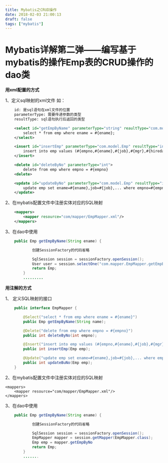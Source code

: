 ```yaml
---
title: Mybatis之CRUD操作
date: 2018-02-03 21:00:13
draft: false
tags: ["mybatis"]
---
```

<h1>Mybatis详解第二弹——编写基于mybatis的操作Emp表的CRUD操作的dao类</h1>

**用xml配置的方式**

1、定义sql映射的xml文件 如：
```xml
	id: 是sql语句在xml文件的位置
	parameterType: 需要传递参数的类型
	resultType: sql语句执行后返回的类型 

	<select id="getEmpByName" parameterType="string" reaultType="com.model.Emp" >
	    select * from emp where ename = #{ename};
	</select>

	<insert id="insertEmp" parameterType="com.model.Emp" resultType="int">
	    insert into emp values (#{empno,#{ename},#{job},#{mgr},#{hiredate},#{sql},#{comm},#{deptno})
	</insert>            

	<delete id="deleteByNo" parameterType="int">
	    delete from emp where empno = #{empno}
	<delete>

	<update id="updateByNo" parameterType="com.model.Emp" resultType="int">
	    update emp set ename=#{ename},job=#{job},... where empno=#{empno} 
	</update>
```
2、在mybatis配置文件中注册实体对应的SQL映射
```xml
	<mappers>
	    <mapper resource="com/mapper/EmpMapper.xml"/>
	</mappers>
```
3、在dao中使用
```java
	public Emp getEmpByName(String ename) {

	        创建SessionFactory的代码省略

	        SqlSession session = sessionFactory.openSession();
	        User user = session.selectOne("com.mapper.EmpMapper.getEmpByName", ename);
	        return Emp;
	    }
	    .........
```
**用注解的方式**

1、 定义SQL映射的接口
```java
	public interface EmpMapper {

	    @Select("select * from emp where ename = #{ename}")
	    public Emp getEmpByName(String name);

	    @Delete("delete from emp where empno = #{empno}")
	    public int deleteByNo(int empno);

	    @Insert("insert into emp values (#{empno,#{ename},#{job},#{mgr},#{hiredate},#{sql},#{comm},#{deptno})")
	    public int insertEmp(Emp emp);

	    @Update("update emp set ename=#{ename},job=#{job},... where empno=#{empno} ")
	    public int updateBuNo(Emp emp);
	}
```
2、在mybatis配置文件中注册实体对应的SQL映射

	<mappers>
	    <mapper resource="com/mapper/EmpMapper.xml"/>
	</mappers>

3、在dao中使用
```java
	public Emp getEmpByName(String ename) {

	        创建SessionFactory的代码省略

	        SqlSession session = sessionFactory.openSession();
	        EmpMapper mapper = session.getMapper(EmpMapper.class);
	        Emp emp = mapper.getEmpByNo
	        return Emp;
	    }
	    .......
```
